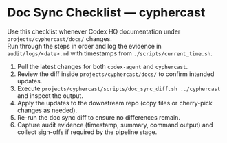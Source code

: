# Doc Sync Checklist — cyphercast

Use this checklist whenever Codex HQ documentation under `projects/cyphercast/docs/` changes.  
Run through the steps in order and log the evidence in `audit/logs/<date>.md` with timestamps from `./scripts/current_time.sh`.

1. Pull the latest changes for both `codex-agent` and `cyphercast`.
2. Review the diff inside `projects/cyphercast/docs/` to confirm intended updates.
3. Execute `projects/cyphercast/scripts/doc_sync_diff.sh ../cyphercast` and inspect the output.
4. Apply the updates to the downstream repo (copy files or cherry-pick changes as needed).
5. Re-run the doc sync diff to ensure no differences remain.
6. Capture audit evidence (timestamp, summary, command output) and collect sign-offs if required by the pipeline stage.
